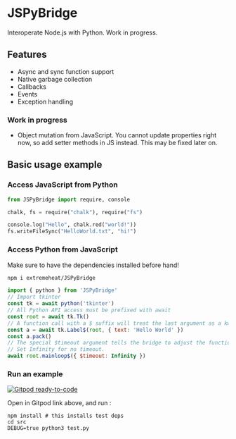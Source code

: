 # JSPyBridge

Interoperate Node.js with Python. Work in progress.

## Features

* Async and sync function support
* Native garbage collection
* Callbacks
* Events
* Exception handling

### Work in progress
* Object mutation from JavaScript. You cannot update properties right now, so add setter methods in JS instead. This may be fixed later on.

## Basic usage example

### Access JavaScript from Python

```py
from JSPyBridge import require, console

chalk, fs = require("chalk"), require("fs")

console.log("Hello", chalk.red("world!"))
fs.writeFileSync("HelloWorld.txt", "hi!")
```

### Access Python from JavaScript

Make sure to have the dependencies installed before hand!

```sh
npm i extremeheat/JSPyBridge
```

```js
import { python } from 'JSPyBridge'
// Import tkinter
const tk = await python('tkinter')
// All Python API access must be prefixed with await
const root = await tk.Tk()
// A function call with a $ suffix will treat the last argument as a kwarg dict
const a = await tk.Label$(root, { text: 'Hello World' })
const a.pack()
// The special $timeout argument tells the bridge to adjust the function call timeout
// Set Infinity for no timeout.
await root.mainloop$({ $timeout: Infinity })
```

### Run an example
[![Gitpod ready-to-code](https://img.shields.io/badge/Gitpod-ready--to--code-blue?logo=gitpod)](https://gitpod.io/#https://github.com/extremeheat/jspybridge)

Open in Gitpod link above, and run :
```
npm install # this installs test deps
cd src
DEBUG=true python3 test.py
```
